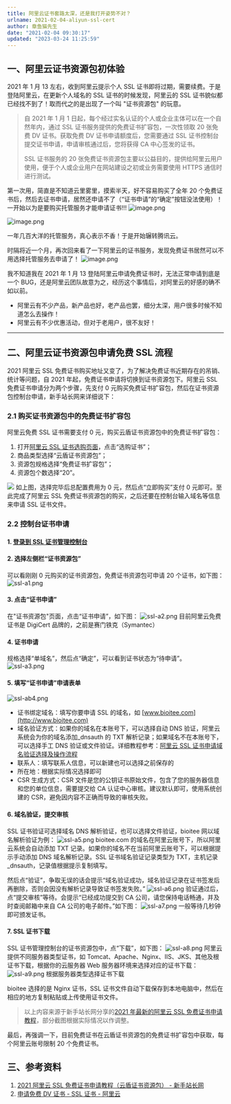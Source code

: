 ```yaml
---
title: 阿里云证书套路太深，还是我打开姿势不对？
urlname: 2021-02-04-aliyun-ssl-cert
author: 章鱼猫先生
date: "2021-02-04 09:30:17"
updated: "2023-03-24 11:25:59"
---
```


## 一、阿里云证书资源包初体验

2021 年 1 月 13 左右，收到阿里云提示个人 SSL 证书即将过期，需要续费。于是登陆阿里云，在更新个人域名的 SSL 证书的时候发现，阿里云的 SSL 证书貌似都已经找不到了！取而代之的是出现了一个叫 "证书资源包" 的玩意。

> 自 2021 年 1 月 1 日起，每个经过实名认证的个人或企业主体可以在一个自然年内，通过 SSL 证书服务提供的免费证书扩容包，一次性领取 20 张免费 DV 证书。获取免费 DV 证书申请额度后，您需要通过 SSL 证书控制台提交证书申请，申请审核通过后，您将获得 CA 中心签发的证书。
>
> SSL 证书服务的 20 张免费证书资源包主要以公益目的，提供给阿里云用户使用，便于个人或企业用户在网站建设之初或业务需要使用 HTTPS 通信时进行测试。

第一次用，简直是不知道云里雾里，摸索半天，好不容易购买了全年 20 个免费证书后，然后去证书申请，居然还申请不了（“证书申请”的“确定”按钮没法使用）！一开始以为是要购买托管服务才能申请证书!!!
![image.png](https://shub-1251708715.cos.ap-guangzhou.myqcloud.com/elog-cookbook-img/Fh9XxUTOzpm7ODLrFMOxuZKFMbe8.png)

![image.png](https://shub-1251708715.cos.ap-guangzhou.myqcloud.com/elog-cookbook-img/Fv8YFe2-94-nd9Ey03W_oRCdzRtU.png)

一年几百大洋的托管服务，真心表示不香！于是开始辗转腾讯云。

时隔将近一个月，再次回来看了一下阿里云的证书服务，发现免费证书居然可以不用选择托管服务去申请了！
![image.png](https://shub-1251708715.cos.ap-guangzhou.myqcloud.com/elog-cookbook-img/Frh19NzvvWh0LbVn-ngEPHxzkehj.png)

我不知道我在 2021 年 1 月 13 登陆阿里云申请免费证书时，无法正常申请到底是一个 BUG，还是阿里云团队故意为之，经历这个事情后，对阿里云的好感的确不如以前。

- 阿里云有不少产品，新产品也好，老产品也罢，细分太深，用户很多时候不知道怎么去操作！
- 阿里云有不少优惠活动，但对于老用户，很不友好！

---

## 二、阿里云证书资源包申请免费 SSL 流程

2021 阿里云 SSL 免费证书购买地址又变了，为了解决免费证书近期存在的吊销、统计等问题，自 2021 年起，免费证书申请将切换到证书资源包下。阿里云 SSL 免费证书申请分为两个步骤，先支付 0 元购买免费证书扩容包，然后在证书资源包控制台申请，新手站长网来详细说下：

### 2.1 购买证书资源包中的免费证书扩容包

阿里云免费 SSL 证书需要支付 0 元，购买云盾证书资源包中的免费证书扩容包：

1.  打开[阿里云 SSL 证书选购页面](https://www.xinshouzhanzhang.com/url/cas/)，点击“选购证书”；
2.  商品类型选择“云盾证书资源包”；
3.  资源包规格选择“免费证书扩容包”；
4.  资源包个数选择“20”。

![](https://shub-1251708715.cos.ap-guangzhou.myqcloud.com/elog-cookbook-img/Fh34XBDHG0Gs75WwWejtaNOE7EST.jpeg)
如上图，选择完毕后总配置费用为 0 元，然后点“立即购买”支付 0 元即可。至此完成了阿里云 SSL 免费证书资源包的购买，之后还要在控制台输入域名等信息来申请 SSL 证书文件。

### 2.2 控制台证书申请

#### 1. [登录到 SSL 证书管理控制台](https://www.xinshouzhanzhang.com/url/console_ssl/)

#### 2. 选择左侧栏“证书资源包”

可以看刚刚 0 元购买的证书资源包，免费证书资源包可申请 20 个证书，如下图：
![ssl-a1.png](https://shub-1251708715.cos.ap-guangzhou.myqcloud.com/elog-cookbook-img/FnXFAAt1SQa-vW6EEtWtKjgiyeih.png)

#### 3. 点击“证书申请”

在"证书资源包"页面，点击“证书申请”，如下图：
![ssl-a2.png](https://shub-1251708715.cos.ap-guangzhou.myqcloud.com/elog-cookbook-img/Fo2x9I6aA-ffDAkksfk5-S6NJyCS.png)
目前阿里云免费证书是 DigiCert 品牌的，之前是赛门铁克（Symantec）

#### 4. 证书申请

规格选择“单域名”，然后点“确定”，可以看到证书状态为“待申请”。
![ssl-a3.png](https://shub-1251708715.cos.ap-guangzhou.myqcloud.com/elog-cookbook-img/FlC106GjmAbp1UQKHnijk_UvLbwB.png)

#### 5. 填写“证书申请”申请表单

![ssl-ab4.png](https://shub-1251708715.cos.ap-guangzhou.myqcloud.com/elog-cookbook-img/FrMY9jAF5zTvuq9-4H5FbvMC0Lew.png)

- 证书绑定域名：填写你要申请 SSL 的域名，如 [www.bioitee.com](http://www.bioitee.com)
- 域名验证方式：如果你的域名在本账号下，可以选择自动 DNS 验证，阿里云系统会为你的域名添加\_dnsauth 的 TXT 解析记录；如果域名不在本账号下，可以选择手工 DNS 验证或文件验证。详细教程参考：[阿里云 SSL 证书申请域名验证选择及操作流程](https://www.xinshouzhanzhang.com/sslyumingyanzheng.html)
- 联系人：填写联系人信息，可以新建也可以选择之前保存的
- 所在地：根据实际情况选择即可
- CSR 生成方式：CSR 文件是您的公钥证书原始文件，包含了您的服务器信息和您的单位信息，需要提交给 CA 认证中心审核。建议默认即可，使用系统创建的 CSR，避免因内容不正确而导致的审核失败。

#### 6. 域名验证，提交审核

SSL 证书验证可选择域名 DNS 解析验证，也可以选择文件验证，bioitee 网以域名解析验证为例：
![ssl-a5.png](https://shub-1251708715.cos.ap-guangzhou.myqcloud.com/elog-cookbook-img/FiUAVNGwpJg6c1ppTuq6Y0OEOOSy.png)
bioitee.com 的域名在阿里云账号下，所以阿里云系统会自动添加 TXT 记录。如果你的域名不在当前阿里云账号下，可以根据提示手动添加 DNS 域名解析记录。SSL 证书域名验证记录类型为 TXT，主机记录\_dnsauth，记录值根据提示复制填写。

然后点“验证”，争取无误的话会提示“域名验证成功，域名验证记录在证书签发后再删除，否则会因没有解析记录导致证书签发失败。”
![ssl-a6.png](https://shub-1251708715.cos.ap-guangzhou.myqcloud.com/elog-cookbook-img/FrHWgw8nYqq2nW_zubQh5eHVvVZx.png)
验证通过后，点“提交审核”等待。会提示“已经成功提交到 CA 公司，请您保持电话畅通，并及时查阅邮箱中来自 CA 公司的电子邮件。”如下图：
![ssl-a7.png](https://shub-1251708715.cos.ap-guangzhou.myqcloud.com/elog-cookbook-img/FqjIguMS5C1ONXj4fTsdCHRWpLvW.png)
一般等待几秒钟即可颁发证书。

#### 7. SSL 证书下载

SSL 证书管理控制台的证书资源包中，点“下载”，如下图：
![ssl-a8.png](https://shub-1251708715.cos.ap-guangzhou.myqcloud.com/elog-cookbook-img/FnM78tOEfxzOiguid0ZHPxxOi7ou.png)
阿里云提供不同服务器类型证书，如 Tomcat、Apache、Nginx、IIS、JKS、其他及根证书下载，根据你的云服务器 Web 服务器环境来选择对应的证书下载：
![ssl-a9.png](https://shub-1251708715.cos.ap-guangzhou.myqcloud.com/elog-cookbook-img/Fl-G45cOe76TjkUSP8XN-ybh2a80.png)
根据服务器类型选择证书下载

bioitee 选择的是 Nginx 证书，SSL 证书文件自动下载保存到本地电脑中，然后在相应的地方复制粘贴或上传使用证书文件。

> 以上内容来源于新手站长网分享的[2021 年最新的阿里云 SSL 免费证书申请教程](https://www.xinshouzhanzhang.com/aliyunssl2021.html)，部分截图根据实际情况以作调整。

最后，再强调一下，目前免费证书在云盾证书资源包的免费证书扩容包中获取，每个阿里云账号限制 20 个免费证书。

## 三、参考资料

1.  [2021 阿里云 SSL 免费证书申请教程（云盾证书资源包） - 新手站长网](https://www.xinshouzhanzhang.com/aliyunssl2021.html)
2.  [申请免费 DV 证书 - SSL 证书 - 阿里云](https://help.aliyun.com/document_detail/156645.html)
